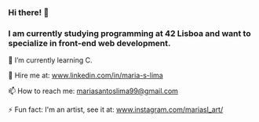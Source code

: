 ### Hi there! 👋

### I am currently studying programming at 42 Lisboa and want to specialize in front-end web development.

🌱 I’m currently learning C.

🤝 Hire me at: www.linkedin.com/in/maria-s-lima

📫 How to reach me: mariasantoslima99@gmail.com

⚡ Fun fact: I'm an artist, see it at: www.instagram.com/mariasl_art/
